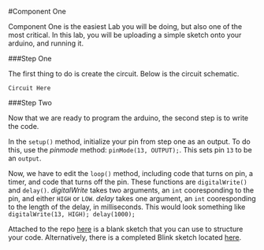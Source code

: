 #Component One

Component One is the easiest Lab you will be doing, but also one of the most critical.  In this lab, you will be uploading a simple sketch onto your arduino, and running it.  

###Step One

The first thing to do is create the circuit.  Below is the circuit schematic.

```
Circuit Here
```

###Step Two

Now that we are ready to program the arduino, the second step is to write the code. 

In the `setup()` method, initialize your pin from step one as an output. To do this, use the *pinmode* method: `pinMode(13, OUTPUT);`.  This sets pin `13` to be an `output`.

 Now, we have to edit the `loop()` method, including code that turns on pin, a timer, and code that turns off the pin.  These functions are `digitalWrite()` and `delay()`.  *digitalWrite* takes two arguments, an `int` cooresponding to the pin, and either `HIGH` or `LOW`.  *delay* takes one argument, an `int` cooresponding to the length of the delay, in milliseconds. This would look something like `digitalWrite(13, HIGH); delay(1000); `
 
Attached to the repo [here](uControllerLab1/ComponentOne/ComponentOne/ComponentOne.ino) is a blank sketch that you can use to structure your code.  Alternatively, there is a completed Blink sketch located [here](uControllerLab1/ComponentOne/Blink/Blink.ino).
